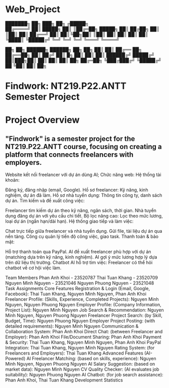 # Web_Project

███████╗ ██╗ ███╗   ██╗ ╔█████╗  
██╔════╝ ██║ █████╗ ██║ ║██╔═██╗
█████╗   ██║ ██╔██╗ ██║ ║██║ ██║
██╔══╝   ██║ ██║╚██╗██║ ║██║ ██║
██║      ██║ ██║ ╚████║ ╚█████╔╝
╚═╝        ╚═╝ ╚═╝ ╚═══╝ ╚════╝

██╗    ██╗  ██████╗  ██████╗   ██╗   ██╗
██║    ██║ ██╔══ ██╗ ██╔══██╗  ██║ ██╔╝
██║ █╗ ██║ ██║   ██║ ██████╔╝  █████╔╝
██║███╗██║ ██║   ██║ ██║  ██╗  ██╔═██╗
╚███╔███╔╝  ╚█████╔╝ ██   ╚██║ ██║   ██╗

# Findwork: NT219.P22.ANTT Semester Project

# Project Overview

## "Findwork" is a semester project for the NT219.P22.ANTT course, focusing on creating a platform that connects freelancers with employers.

Website kết nối freelancer với dự án dùng AI; Chức năng web:
Hệ thống tài khoản:

Đăng ký, đăng nhập (email, Google).
Hồ sơ freelancer: Kỹ năng, kinh nghiệm, dự án đã làm.
Hồ sơ nhà tuyển dụng: Thông tin công ty, danh sách dự án.
Tìm kiếm và đề xuất công việc:

Freelancer tìm kiếm dự án theo kỹ năng, ngân sách, thời gian.
Nhà tuyển dụng đăng dự án với yêu cầu chi tiết.
Bộ lọc nâng cao: Lọc theo mức lương, loại dự án (ngắn hạn/dài hạn).
Hệ thống giao tiếp và làm việc:

Chat trực tiếp giữa freelancer và nhà tuyển dụng.
Gửi file, tài liệu dự án qua nền tảng.
Công cụ quản lý tiến độ công việc, giao task.
Thanh toán & bảo mật:

Hỗ trợ thanh toán qua PayPal.
AI đề xuất freelancer phù hợp với dự án (matching dựa trên kỹ năng, kinh nghiệm).
AI gợi ý mức lương hợp lý dựa trên dữ liệu thị trường.
Chatbot AI hỗ trợ tìm việc: Freelancer có thể hỏi chatbot về cơ hội việc làm.

Team Members
Phan Anh Khoi - 23520787
Thai Tuan Khang - 23520709
Nguyen Minh Nguyen - 23521046
Nguyen Phuong Nguyen - 23521048
Task Assignments
Core Features
Registration & Login (Email, Google, Facebook): Thai Tuan Khang, Nguyen Minh Nguyen, Phan Anh Khoi
Freelancer Profile: (Skills, Experience, Completed Projects): Nguyen Minh Nguyen, Nguyen Phuong Nguyen
Employer Profile: (Company Information, Project List): Nguyen Minh Nguyen
Job Search & Recommendation: Nguyen Minh Nguyen, Nguyen Phuong Nguyen
Freelancer Project Search: (by Skill, Budget, Time): Nguyen Phuong Nguyen
Employer Project Posting: (with detailed requirements): Nguyen Minh Nguyen
Communication & Collaboration System: Phan Anh Khoi
Direct Chat: (between Freelancer and Employer): Phan Anh Khoi
File/Document Sharing: Phan Anh Khoi
Payment & Security: Thai Tuan Khang, Nguyen Minh Nguyen, Phan Anh Khoi
PayPal Integration: Thai Tuan Khang, Nguyen Minh Nguyen
Rating System: (for Freelancers and Employers): Thai Tuan Khang
Advanced Features (AI-Powered)
AI Freelancer Matching: (based on skills, experience): Nguyen Minh Nguyen, Nguyen Phuong Nguyen
AI Salary Suggestion: (based on market data): Nguyen Minh Nguyen
CV Quality Checker: (AI evaluates job suitability): Nguyen Phuong Nguyen
AI Chatbot: (for job search assistance): Phan Anh Khoi, Thai Tuan Khang
Development Statistics
